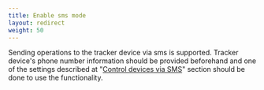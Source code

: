 ```yaml
---
title: Enable sms mode
layout: redirect
weight: 50
---
```


Sending operations to the tracker device via sms is supported. Tracker device's phone number information should be provided beforehand and one of the settings described at "[Control devices via SMS](/reference/device-control#control_via_sms)" section should be done to use the functionality.
